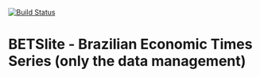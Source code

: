 [![Build Status](https://travis-ci.org/GreedBlink/BETSlite.svg?branch=master)](https://travis-ci.org/GreedBlink/BETSlite)
# BETSlite - Brazilian Economic Times Series (only the data management)

